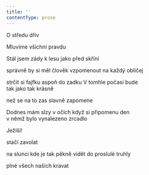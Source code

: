 ```yaml
---
title: ''
contentType: prose
---
```


O středu dřív

Mluvíme všichni pravdu

Stál jsem zády k lesu jako před skříní

správně by si měl člověk vzpomenout na každý obličej

strčit si fajfku aspoň do zadku V tomhle počasí bude  
tak jako tak krásně

než se na to zas slavně zapomene

Dodnes mám slzy v očích když si připomenu den  
v němž bylo vynalezeno zrcadlo

Ježíši!

stačí zavolat

na slunci kde je tak pěkně vidět do proslulé truhly

plné všech našich kravat
